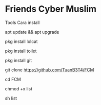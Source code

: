 # Friends Cyber Muslim
Tools
Cara install

apt update && apt upgrade

pkg install lolcat

pkg install toilet

pkg install git

git clone https://github.com/TuanB3T4/FCM

cd FCM

chmod +x list

sh list
